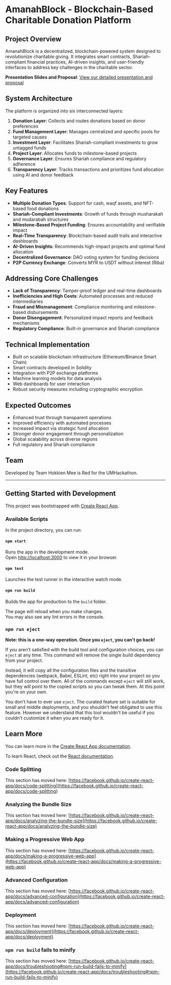 # AmanahBlock - Blockchain-Based Charitable Donation Platform

## Project Overview

AmanahBlock is a decentralized, blockchain-powered system designed to revolutionize charitable giving. It integrates smart contracts, Shariah-compliant financial practices, AI-driven insights, and user-friendly interfaces to address key challenges in the charitable sector.

**Presentation Slides and Proposal**: [View our detailed presentation and proposal](https://drive.google.com/drive/folders/1bMI49ETarfeWw6OeBeJhcQGS7pFzEGnb?usp=sharing)

## System Architecture

The platform is organized into six interconnected layers:

1. **Donation Layer**: Collects and routes donations based on donor preferences
2. **Fund Management Layer**: Manages centralized and specific pools for targeted causes
3. **Investment Layer**: Facilitates Shariah-compliant investments to grow untagged funds
4. **Project Layer**: Allocates funds to milestone-based projects
5. **Governance Layer**: Ensures Shariah compliance and regulatory adherence
6. **Transparency Layer**: Tracks transactions and prioritizes fund allocation using AI and donor feedback

## Key Features

- **Multiple Donation Types**: Support for cash, waqf assets, and NFT-based food donations
- **Shariah-Compliant Investments**: Growth of funds through musharakah and mudarabah structures
- **Milestone-Based Project Funding**: Ensures accountability and verifiable impact
- **Real-Time Transparency**: Blockchain-based audit trails and interactive dashboards
- **AI-Driven Insights**: Recommends high-impact projects and optimal fund allocation
- **Decentralized Governance**: DAO voting system for funding decisions
- **P2P Currency Exchange**: Converts MYR to USDT without interest (Riba)

## Addressing Core Challenges

- **Lack of Transparency**: Tamper-proof ledger and real-time dashboards
- **Inefficiencies and High Costs**: Automated processes and reduced intermediaries
- **Fraud and Mismanagement**: Compliance monitoring and milestone-based disbursements
- **Donor Disengagement**: Personalized impact reports and feedback mechanisms
- **Regulatory Compliance**: Built-in governance and Shariah compliance

## Technical Implementation

- Built on scalable blockchain infrastructure (Ethereum/Binance Smart Chain)
- Smart contracts developed in Solidity
- Integration with P2P exchange platforms
- Machine learning models for data analysis
- Web dashboards for user interaction
- Robust security measures including cryptographic encryption

## Expected Outcomes

- Enhanced trust through transparent operations
- Improved efficiency with automated processes
- Increased impact via strategic fund allocation
- Stronger donor engagement through personalization
- Global scalability across diverse regions
- Full regulatory and Shariah compliance

## Team

Developed by Team Hokkien Mee is Red for the UMHackathon.

---

## Getting Started with Development

This project was bootstrapped with [Create React App](https://github.com/facebook/create-react-app).

### Available Scripts

In the project directory, you can run:

#### `npm start`

Runs the app in the development mode.\
Open [http://localhost:3000](http://localhost:3000) to view it in your browser.

#### `npm test`

Launches the test runner in the interactive watch mode.

#### `npm run build`

Builds the app for production to the `build` folder.

The page will reload when you make changes.\
You may also see any lint errors in the console.

### `npm run eject`

**Note: this is a one-way operation. Once you `eject`, you can't go back!**

If you aren't satisfied with the build tool and configuration choices, you can `eject` at any time. This command will remove the single build dependency from your project.

Instead, it will copy all the configuration files and the transitive dependencies (webpack, Babel, ESLint, etc) right into your project so you have full control over them. All of the commands except `eject` will still work, but they will point to the copied scripts so you can tweak them. At this point you're on your own.

You don't have to ever use `eject`. The curated feature set is suitable for small and middle deployments, and you shouldn't feel obligated to use this feature. However we understand that this tool wouldn't be useful if you couldn't customize it when you are ready for it.

## Learn More

You can learn more in the [Create React App documentation](https://facebook.github.io/create-react-app/docs/getting-started).

To learn React, check out the [React documentation](https://reactjs.org/).

### Code Splitting

This section has moved here: [https://facebook.github.io/create-react-app/docs/code-splitting](https://facebook.github.io/create-react-app/docs/code-splitting)

### Analyzing the Bundle Size

This section has moved here: [https://facebook.github.io/create-react-app/docs/analyzing-the-bundle-size](https://facebook.github.io/create-react-app/docs/analyzing-the-bundle-size)

### Making a Progressive Web App

This section has moved here: [https://facebook.github.io/create-react-app/docs/making-a-progressive-web-app](https://facebook.github.io/create-react-app/docs/making-a-progressive-web-app)

### Advanced Configuration

This section has moved here: [https://facebook.github.io/create-react-app/docs/advanced-configuration](https://facebook.github.io/create-react-app/docs/advanced-configuration)

### Deployment

This section has moved here: [https://facebook.github.io/create-react-app/docs/deployment](https://facebook.github.io/create-react-app/docs/deployment)

### `npm run build` fails to minify

This section has moved here: [https://facebook.github.io/create-react-app/docs/troubleshooting#npm-run-build-fails-to-minify](https://facebook.github.io/create-react-app/docs/troubleshooting#npm-run-build-fails-to-minify)

